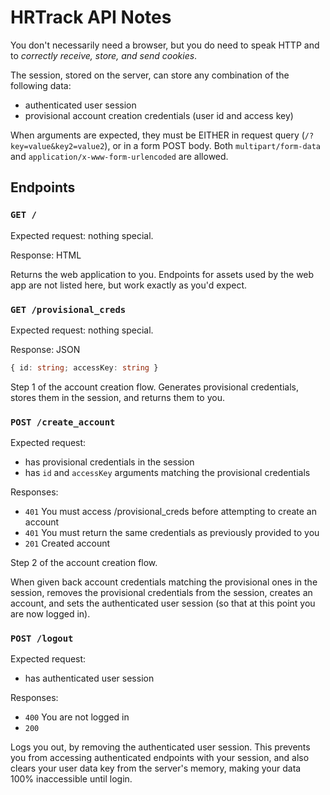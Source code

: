 # HRTrack API Notes

You don't necessarily need a browser, but you do need to speak HTTP and to *correctly receive, store, and send cookies*.

The session, stored on the server, can store any combination of the following data:
 - authenticated user session
 - provisional account creation credentials (user id and access key)

When arguments are expected, they must be EITHER in request query (`/?key=value&key2=value2`), or in a form POST body.
Both `multipart/form-data` and `application/x-www-form-urlencoded` are allowed.

## Endpoints

### `GET /`

Expected request: nothing special.

Response: HTML

Returns the web application to you.
Endpoints for assets used by the web app are not listed here,
but work exactly as you'd expect.

### `GET /provisional_creds`

Expected request: nothing special.

Response: JSON
```ts
{ id: string; accessKey: string }
```

Step 1 of the account creation flow.
Generates provisional credentials, stores them in the session, and returns them to you.

### `POST /create_account`

Expected request:
 - has provisional credentials in the session
 - has `id` and `accessKey` arguments matching the provisional credentials

Responses:
 - `401` You must access /provisional_creds before attempting to create an account
 - `401` You must return the same credentials as previously provided to you
 - `201` Created account

Step 2 of the account creation flow.

When given back account credentials matching the provisional ones in the session,
removes the provisional credentials from the session, creates an account, and
sets the authenticated user session (so that at this point you are now logged in).

### `POST /logout`

Expected request:
 - has authenticated user session

Responses:
 - `400` You are not logged in
 - `200`

Logs you out, by removing the authenticated user session.
This prevents you from accessing authenticated endpoints with your session,
and also clears your user data key from the server's memory,
making your data 100% inaccessible until login.
